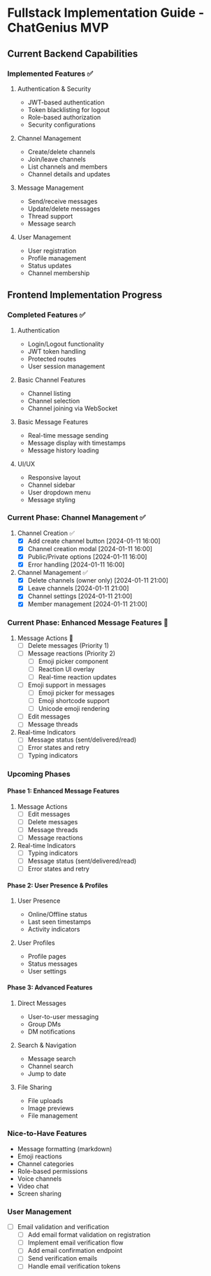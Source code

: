 # Fullstack Implementation Guide - ChatGenius MVP

## Current Backend Capabilities

### Implemented Features ✅
1. Authentication & Security
   - JWT-based authentication
   - Token blacklisting for logout
   - Role-based authorization
   - Security configurations

2. Channel Management
   - Create/delete channels
   - Join/leave channels
   - List channels and members
   - Channel details and updates

3. Message Management
   - Send/receive messages
   - Update/delete messages
   - Thread support
   - Message search

4. User Management
   - User registration
   - Profile management
   - Status updates
   - Channel membership

## Frontend Implementation Progress

### Completed Features ✅
1. Authentication
   - Login/Logout functionality
   - JWT token handling
   - Protected routes
   - User session management

2. Basic Channel Features
   - Channel listing
   - Channel selection
   - Channel joining via WebSocket

3. Basic Message Features
   - Real-time message sending
   - Message display with timestamps
   - Message history loading

4. UI/UX
   - Responsive layout
   - Channel sidebar
   - User dropdown menu
   - Message styling

### Current Phase: Channel Management ✅
1. Channel Creation ✅
   - [x] Add create channel button [2024-01-11 16:00]
   - [x] Channel creation modal [2024-01-11 16:00]
   - [x] Public/Private options [2024-01-11 16:00]
   - [x] Error handling [2024-01-11 16:00]

2. Channel Management ✅
   - [x] Delete channels (owner only) [2024-01-11 21:00]
   - [x] Leave channels [2024-01-11 21:00]
   - [x] Channel settings [2024-01-11 21:00]
   - [x] Member management [2024-01-11 21:00]

### Current Phase: Enhanced Message Features 🚧
1. Message Actions 🚧
   - [ ] Delete messages (Priority 1)
   - [ ] Message reactions (Priority 2)
     - [ ] Emoji picker component
     - [ ] Reaction UI overlay
     - [ ] Real-time reaction updates
   - [ ] Emoji support in messages
     - [ ] Emoji picker for messages
     - [ ] Emoji shortcode support
     - [ ] Unicode emoji rendering
   - [ ] Edit messages
   - [ ] Message threads

2. Real-time Indicators
   - [ ] Message status (sent/delivered/read)
   - [ ] Error states and retry
   - [ ] Typing indicators

### Upcoming Phases

#### Phase 1: Enhanced Message Features
1. Message Actions
   - [ ] Edit messages
   - [ ] Delete messages
   - [ ] Message threads
   - [ ] Message reactions

2. Real-time Indicators
   - [ ] Typing indicators
   - [ ] Message status (sent/delivered/read)
   - [ ] Error states and retry

#### Phase 2: User Presence & Profiles
1. User Presence
   - Online/Offline status
   - Last seen timestamps
   - Activity indicators

2. User Profiles
   - Profile pages
   - Status messages
   - User settings

#### Phase 3: Advanced Features
1. Direct Messages
   - User-to-user messaging
   - Group DMs
   - DM notifications

2. Search & Navigation
   - Message search
   - Channel search
   - Jump to date

3. File Sharing
   - File uploads
   - Image previews
   - File management

### Nice-to-Have Features
- Message formatting (markdown)
- Emoji reactions
- Channel categories
- Role-based permissions
- Voice channels
- Video chat
- Screen sharing

### User Management
- [ ] Email validation and verification
  - [ ] Add email format validation on registration
  - [ ] Implement email verification flow
  - [ ] Add email confirmation endpoint
  - [ ] Send verification emails
  - [ ] Handle email verification tokens